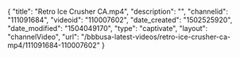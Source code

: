 {
    "title": "Retro Ice Crusher CA.mp4",
    "description": "",
    "channelid": "111091684",
    "videoid": "110007602",
    "date_created": "1502525920",
    "date_modified": "1504049170",
    "type": "captivate",
    "layout": "channelVideo",
    "url": "\/bbbusa-latest-videos\/retro-ice-crusher-ca-mp4\/111091684-110007602"
}